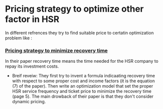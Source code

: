# Pricing strategy to optimize other factor in HSR 
In different refrences they try to find suitable price to certatin optimization problem like :

### [Pricing strategy to minimize recovery time](https://github.com/hamidehhhs/Pricing-/blob/master/paper/pricing%20strategy%20to%20minimize%20recovery%20time%20.pdf) 
In their paper recovery time means the time needed for the HSR company to repay its investment costs.
* Breif reveiw: 
 They first try to invent a formula indicaating recovery time with respect to some proper cost and income factors (it is the equation (7) of the paper). Then write an optimization model that set the proper HSR service frequency and ticket price to minimize the recovery time (page 5). 
 The main drowback of their paper is that they don't consider dynamic pricing. 
